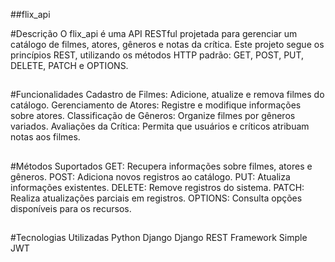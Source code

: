 ##flix_api

#Descrição
O flix_api é uma API RESTful projetada para gerenciar um catálogo de filmes, atores, gêneros e notas da crítica. Este projeto segue os princípios REST, utilizando os métodos HTTP padrão: GET, POST, PUT, DELETE, PATCH e OPTIONS.
##
#Funcionalidades
Cadastro de Filmes: Adicione, atualize e remova filmes do catálogo.
Gerenciamento de Atores: Registre e modifique informações sobre atores.
Classificação de Gêneros: Organize filmes por gêneros variados.
Avaliações da Crítica: Permita que usuários e críticos atribuam notas aos filmes.
##
#Métodos Suportados
GET: Recupera informações sobre filmes, atores e gêneros.
POST: Adiciona novos registros ao catálogo.
PUT: Atualiza informações existentes.
DELETE: Remove registros do sistema.
PATCH: Realiza atualizações parciais em registros.
OPTIONS: Consulta opções disponíveis para os recursos.
##
#Tecnologias Utilizadas
Python
Django
Django REST Framework
Simple JWT
